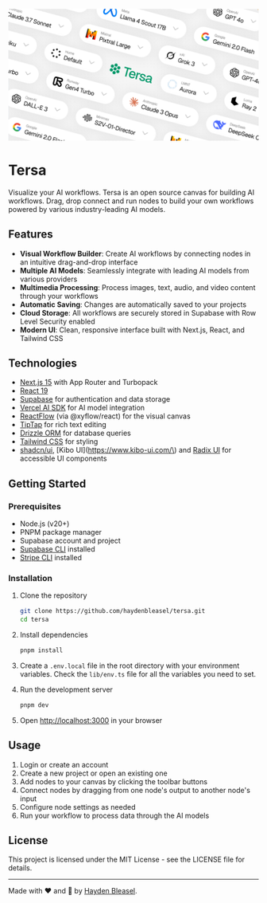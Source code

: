 ![Tersa image](/app/opengraph-image.png)

# Tersa

Visualize your AI workflows. Tersa is an open source canvas for building AI workflows. Drag, drop connect and run nodes to build your own workflows powered by various industry-leading AI models.

## Features

- **Visual Workflow Builder**: Create AI workflows by connecting nodes in an intuitive drag-and-drop interface
- **Multiple AI Models**: Seamlessly integrate with leading AI models from various providers
- **Multimedia Processing**: Process images, text, audio, and video content through your workflows
- **Automatic Saving**: Changes are automatically saved to your projects
- **Cloud Storage**: All workflows are securely stored in Supabase with Row Level Security enabled
- **Modern UI**: Clean, responsive interface built with Next.js, React, and Tailwind CSS

## Technologies

- [Next.js 15](https://nextjs.org/) with App Router and Turbopack
- [React 19](https://react.dev/)
- [Supabase](https://supabase.com/) for authentication and data storage
- [Vercel AI SDK](https://sdk.vercel.ai/) for AI model integration
- [ReactFlow](https://reactflow.dev/) (via @xyflow/react) for the visual canvas
- [TipTap](https://tiptap.dev/) for rich text editing
- [Drizzle ORM](https://orm.drizzle.team/) for database queries
- [Tailwind CSS](https://tailwindcss.com/) for styling
- [shadcn/ui](https://ui.shadcn.com/), [Kibo UI](https://www.kibo-ui.com/\) and [Radix UI](https://www.radix-ui.com/) for accessible UI components

## Getting Started

### Prerequisites

- Node.js (v20+)
- PNPM package manager
- Supabase account and project
- [Supabase CLI](https://supabase.com/docs/guides/local-development/cli/getting-started) installed
- [Stripe CLI](https://docs.stripe.com/stripe-cli) installed

### Installation

1. Clone the repository
   ```sh
   git clone https://github.com/haydenbleasel/tersa.git
   cd tersa
   ```

2. Install dependencies
   ```sh
   pnpm install
   ```

3. Create a `.env.local` file in the root directory with your environment variables. Check the `lib/env.ts` file for all the variables you need to set.

4. Run the development server
   ```sh
   pnpm dev
   ```

5. Open [http://localhost:3000](http://localhost:3000) in your browser

## Usage

1. Login or create an account
2. Create a new project or open an existing one
3. Add nodes to your canvas by clicking the toolbar buttons
4. Connect nodes by dragging from one node's output to another node's input
5. Configure node settings as needed
6. Run your workflow to process data through the AI models

## License

This project is licensed under the MIT License - see the LICENSE file for details.

---

Made with ❤️ and 🤖 by [Hayden Bleasel](https://x.com/haydenbleasel).

